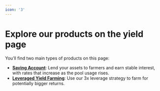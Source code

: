 ```yaml
---
icon: '3'
---
```


# Explore our products on the yield page

You’ll find two main types of products on this page:

* [**Saving Account**](broken-reference): Lend your assets to farmers and earn stable interest, with rates that increase as the pool usage rises.
* [**Leveraged Yield Farming**](broken-reference): Use our 3x leverage strategy to farm for potentially bigger returns.
